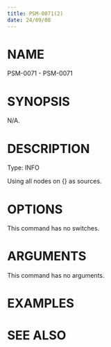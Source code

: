 ```yaml
---
title: PSM-0071(2)
date: 24/09/08
---
```


# NAME

PSM-0071 - PSM-0071

# SYNOPSIS

N/A.

# DESCRIPTION

Type: INFO

Using all nodes on {} as sources.

# OPTIONS

This command has no switches.

# ARGUMENTS

This command has no arguments.

# EXAMPLES

# SEE ALSO
